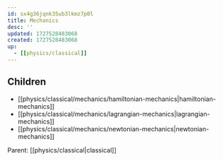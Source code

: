 ```yaml
---
id: sx4g36jqnk35ub3lkmz7p0l
title: Mechanics
desc: ''
updated: 1727528483068
created: 1727528483068
up:
  - [[physics/classical]]
---
```


<!-- CHILDREN: auto-generated, do not edit -->

## Children
- [[physics/classical/mechanics/hamiltonian-mechanics|hamiltonian-mechanics]]
- [[physics/classical/mechanics/lagrangian-mechanics|lagrangian-mechanics]]
- [[physics/classical/mechanics/newtonian-mechanics|newtonian-mechanics]]

<!-- /CHILDREN -->

<!-- PARENT: auto -->
Parent: [[physics/classical|classical]]
<!-- /PARENT -->
